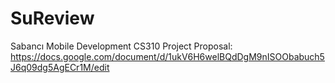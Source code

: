 # SuReview
Sabancı Mobile Development CS310
Project Proposal:
https://docs.google.com/document/d/1ukV6H6welBQdDgM9nISOObabuch5J6q09dg5AgECr1M/edit
